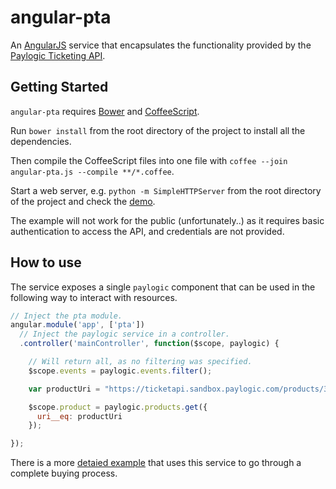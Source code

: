 angular-pta
===========

An [AngularJS](https://angularjs.org/) service that encapsulates the functionality provided by the
[Paylogic Ticketing API](https://doc.sandbox.paylogic.com/).

## Getting Started

``angular-pta`` requires [Bower](http://bower.io/) and [CoffeeScript](http://coffeescript.org/).

Run ``bower install`` from the root directory of the project to install all the dependencies.

Then compile the CoffeeScript files into one file with ``coffee --join angular-pta.js --compile **/*.coffee``.

Start a web server, e.g. ``python -m SimpleHTTPServer`` from the root directory of the project and check the
[demo](http://localhost:8000/demo.html).

The example will not work for the public (unfortunately..) as it requires basic authentication to access the API, and
credentials are not provided.

## How to use

The service exposes a single ``paylogic`` component that can be used in the following way to interact with resources.

```javascript
// Inject the pta module.
angular.module('app', ['pta'])
  // Inject the paylogic service in a controller.
  .controller('mainController', function($scope, paylogic) {

    // Will return all, as no filtering was specified.
    $scope.events = paylogic.events.filter();

    var productUri = "https://ticketapi.sandbox.paylogic.com/products/30df20dd0b0e4bc58f0663edc8a4f640";

    $scope.product = paylogic.products.get({
      uri__eq: productUri
    });

});
```

There is a more [detaied example](https://github.com/spirosikmd/angular-pta/blob/master/demo.html) that uses this
service to go through a complete buying process.
